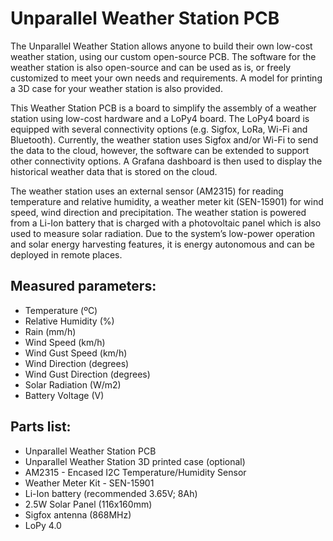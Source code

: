 # Unparallel Weather Station PCB

The Unparallel Weather Station allows anyone to build their own low-cost weather station, using our custom open-source PCB. The software for the weather station is also open-source and can be used as is, or freely customized to meet your own needs and requirements. A model for printing a 3D case for your weather station is also provided.

This Weather Station PCB is a board to simplify the assembly of a weather station using low-cost hardware and a LoPy4 board. The LoPy4 board is equipped with several connectivity options (e.g. Sigfox, LoRa, Wi-Fi and Bluetooth). Currently, the weather station uses Sigfox and/or Wi-Fi to send the data to the cloud, however, the software can be extended to support other connectivity options. A Grafana dashboard is then used to display the historical weather data that is stored on the cloud.

The weather station uses an external sensor (AM2315) for reading temperature and relative humidity, a weather meter kit (SEN-15901) for wind speed, wind direction and precipitation. The weather station is powered from a Li-Ion battery that is charged with a photovoltaic panel which is also used to measure solar radiation. Due to the system’s low-power operation and solar energy harvesting features, it is energy autonomous and can be deployed in remote places.

## Measured parameters:  
*	Temperature (ºC)
*	Relative Humidity (%)
*	Rain (mm/h)
*	Wind Speed (km/h)
*	Wind Gust Speed (km/h)
*	Wind Direction (degrees)
*	Wind Gust Direction (degrees)
*	Solar Radiation (W/m2)
*	Battery Voltage (V)

## Parts list:  
*	Unparallel Weather Station PCB
*	Unparallel Weather Station 3D printed case (optional)
*	AM2315 - Encased I2C Temperature/Humidity Sensor
*	Weather Meter Kit - SEN-15901
*	Li-Ion battery (recommended 3.65V; 8Ah)
*	2.5W Solar Panel (116x160mm)
*	Sigfox antenna (868MHz)
*	LoPy 4.0
